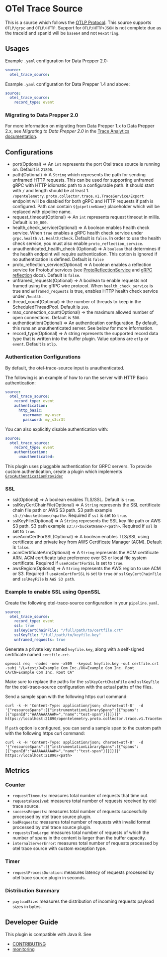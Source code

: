 # OTel Trace Source

This is a source which follows the [OTLP Protocol](https://github.com/open-telemetry/oteps/blob/master/text/0035-opentelemetry-protocol.md). This source supports ```OTLP/grpc``` and ```OTLP/HTTP```. Support for ```OTLP/HTTP+JSON``` is not complete due as the traceId and spanId will be ```base64``` and not ```HexString```.


## Usages
Example `.yaml` configuration for Data Prepper 2.0:

```yaml
source:
  otel_trace_source:
```


Example `.yaml` configuration for Data Prepper 1.4 and above:

```yaml
source:
  otel_trace_source:
    record_type: event
```

### Migrating to Data Prepper 2.0

For more information on migrating from Data Prepper 1.x to Data Prepper 2.x, see _Migrating to Data Prepper 2.0_ in the 
[Trace Analytics documentation](https://github.com/opensearch-project/data-prepper/blob/main/docs/trace_analytics.md).

## Configurations

* port(Optional) => An `int` represents the port Otel trace source is running on. Default is ```21890```.
* path(Optional) => A `String` which represents the path for sending unframed HTTP requests. This can be used for supporting unframed gRPC with HTTP idiomatic path to a configurable path. It should start with `/` and length should be at least 1. `/opentelemetry.proto.collector.trace.v1.TraceService/Export` endpoint will be disabled for both gRPC and HTTP requests if path is configured. Path can contain `${pipelineName}` placeholder which will be replaced with pipeline name.
* request_timeout(Optional) => An `int` represents request timeout in millis. Default is ```10_000```.
* health_check_service(Optional) => A boolean enables health check service. When ```true``` enables a gRPC health check service under ```grpc.health.v1.Health/Check```. Default is ```false```. In order to use the health check service, you must also enable ```proto_reflection_service```.
* unauthenticated_health_check (Optional) => A `boolean` that determines if the health endpoint will require authentication. This option is ignored if no authentication is defined. Default is `false`
* proto_reflection_service(Optional) => A boolean enables a reflection service for Protobuf services (see [ProtoReflectionService](https://grpc.github.io/grpc-java/javadoc/io/grpc/protobuf/services/ProtoReflectionService.html) and [gRPC reflection](https://github.com/grpc/grpc-java/blob/master/documentation/server-reflection-tutorial.md) docs). Default is ```false```.
* unframed_requests(Optional) => A boolean to enable requests not framed using the gRPC wire protocol. When ```health_check_service``` is true and ```unframed_requests``` is true, enables HTTP health check service under ```/health```.
* thread_count(Optional) => the number of threads to keep in the ScheduledThreadPool. Default is `200`.
* max_connection_count(Optional) => the maximum allowed number of open connections. Default is `500`. 
* authentication(Optional) => An authentication configuration. By default, this runs an unauthenticated server. See below for more information.
* record_type(Optional) => A string represents the supported record data type that is written into the buffer plugin. Value options are `otlp` or `event`. Default is `otlp`.

### Authentication Configurations

By default, the otel-trace-source input is unauthenticated.

The following is an example of how to run the server with HTTP Basic authentication:

```yaml
source:
  otel_trace_source:
    record_type: event
    authentication:
      http_basic:
        username: my-user
        password: my_s3cr3t
```

You can also explicitly disable authentication with:

```yaml
source:
  otel_trace_source:
    record_type: event
    authentication:
      unauthenticated:
```

This plugin uses pluggable authentication for GRPC servers. To provide custom authentication,
create a plugin which implements [`GrpcAuthenticationProvider`](../armeria-common/src/main/java/org/opensearch/dataprepper/armeria/authentication/GrpcAuthenticationProvider.java)

### SSL

* ssl(Optional) => A boolean enables TLS/SSL. Default is ```true```.
* sslKeyCertChainFile(Optional) => A `String` represents the SSL certificate chain file path or AWS S3 path. S3 path example ```s3://<bucketName>/<path>```. Required if ```ssl``` is set to ```true```.
* sslKeyFile(Optional) => A `String` represents the SSL key file path or AWS S3 path. S3 path example ```s3://<bucketName>/<path>```. Required if ```ssl``` is set to ```true```.
* useAcmCertForSSL(Optional) => A boolean enables TLS/SSL using certificate and private key from AWS Certificate Manager (ACM). Default is ```false```.
* acmCertificateArn(Optional) => A `String` represents the ACM certificate ARN. ACM certificate take preference over S3 or local file system certificate. Required if ```useAcmCertForSSL``` is set to ```true```.
* awsRegion(Optional) => A `String` represents the AWS region to use ACM or S3. Required if ```useAcmCertForSSL``` is set to ```true``` or ```sslKeyCertChainFile``` and ```sslKeyFile``` is ```AWS S3 path```.


### Example to enable SSL using OpenSSL

Create the following otel-trace-source configuration in your `pipeline.yaml`.

```yaml
source:
  otel_trace_source:
    record_type: event
    ssl: true
    sslKeyCertChainFile: "/full/path/to/certfile.crt"
    sslKeyFile: "/full/path/to/keyfile.key"
    unframed_requests: true
```

Generate a private key named `keyfile.key`, along with a self-signed certificate named `certfile.crt`.

```
openssl req  -nodes -new -x509  -keyout keyfile.key -out certfile.crt -subj "/L=test/O=Example Com Inc./OU=Example Com Inc. Root CA/CN=Example Com Inc. Root CA"
```

Make sure to replace the paths for the `sslKeyCertChainFile` and `sslKeyFile` for the otel-trace-source configuration with the actual paths of the files.

Send a sample span with the following https curl command:

```
curl -k -H 'Content-Type: application/json; charset=utf-8'  -d '{"resourceSpans":[{"instrumentationLibrarySpans":[{"spans":[{"spanId":"AAAAAAAAAAM=","name":"test-span"}]}]}]}' https://localhost:21890/opentelemetry.proto.collector.trace.v1.TraceService/Export
```

If `path` option is configured, you can send a sample span to the custom path with the following https curl command:
```
curl -k -H 'Content-Type: application/json; charset=utf-8'  -d '{"resourceSpans":[{"instrumentationLibrarySpans":[{"spans":[{"spanId":"AAAAAAAAAAM=","name":"test-span"}]}]}]}' https://localhost:21890/<path>
```

## Metrics

### Counter
- `requestTimeouts`: measures total number of requests that time out.
- `requestsReceived`: measures total number of requests received by otel trace source.
- `successRequests`: measures total number of requests successfully processed by otel trace source plugin.
- `badRequests`: measures total number of requests with invalid format processed by otel trace source plugin.
- `requestsTooLarge`: measures total number of requests of which the number of spans in the content is larger than the buffer capacity.
- `internalServerError`: measures total number of requests processed by otel trace source with custom exception type.

### Timer
- `requestProcessDuration`: measures latency of requests processed by otel trace source plugin in seconds.

### Distribution Summary
- `payloadSize`: measures the distribution of incoming requests payload sizes in bytes.

## Developer Guide
This plugin is compatible with Java 8. See 
- [CONTRIBUTING](https://github.com/opensearch-project/data-prepper/blob/main/CONTRIBUTING.md) 
- [monitoring](https://github.com/opensearch-project/data-prepper/blob/main/docs/monitoring.md)
